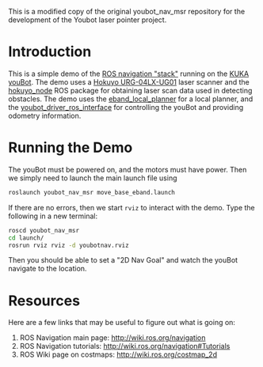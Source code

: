 This is a modified copy of the original youbot_nav_msr repository for the development of the Youbot laser pointer project.

Introduction
============

This is a simple demo of the
[ROS navigation "stack"](http://wiki.ros.org/navigation) running on the
[KUKA youBot](http://www.kuka-labs.com/en/service_robotics/research_education/youbot/).
The demo uses a
[Hokuyo URG-04LX-UG01](http://www.hokuyo-aut.jp/02sensor/07scanner/download/products/urg-04lx-ug01/)
laser scanner and the [hokuyo_node](http://wiki.ros.org/hokuyo_node) ROS package
for obtaining laser scan data used in detecting obstacles. The demo uses the
[eband_local_planner](http://wiki.ros.org/eband_local_planner) for a local
planner, and the
[youbot_driver_ros_interface](https://github.com/youbot/youbot_driver_ros_interface)
for controlling the youBot and providing odometry information.


Running the Demo
================

The youBot must be powered on, and the motors must have power. Then we simply
need to launch the main launch file using

```bash
roslaunch youbot_nav_msr move_base_eband.launch
```

If there are no errors, then we start `rviz` to interact with the demo. Type the
following in a new terminal:

```bash
roscd youbot_nav_msr
cd launch/
rosrun rviz rviz -d youbotnav.rviz
```

Then you should be able to set a "2D Nav Goal" and watch the youBot navigate to
the location.


Resources
=========

Here are a few links that may be useful to figure out what is going on:

1. ROS Navigation main page: http://wiki.ros.org/navigation
2. ROS Navigation tutorials: http://wiki.ros.org/navigation#Tutorials
3. ROS Wiki page on costmaps: http://wiki.ros.org/costmap_2d

